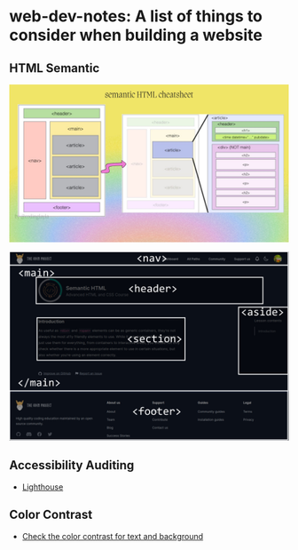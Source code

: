 # web-dev-notes: A list of things to consider when building a website

## HTML Semantic

![Semantic HTML cheat sheet](images/html_cheatsheetjpeg.jpeg)

![Semantic HTML from The Odin Project](images/semantic_html_example.png)

## Accessibility Auditing

- [Lighthouse](https://developer.chrome.com/docs/lighthouse/overview)

## Color Contrast

- [Check the color contrast for text and background](https://coolors.co/contrast-checker/112a46-acc8e5)
